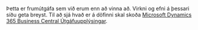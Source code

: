 Þetta er frumútgáfa sem við erum enn að vinna að. Virkni og efni á þessari síðu geta breyst. Til að sjá hvað er á döfinni skal skoða [Microsoft Dynamics 365 Business Central Útgáfuupplýsingar](https://go.microsoft.com/fwlink/?linkid=2047422).